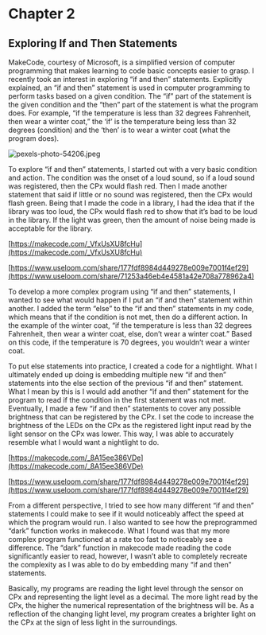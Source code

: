 # Chapter 2

## Exploring If and Then Statements

MakeCode, courtesy of Microsoft, is a simplified version of computer programming that makes learning to code basic concepts easier to grasp. I recently took an interest in exploring “if and then” statements. Explicitly explained, an “if and then” statement is used in computer programming to perform tasks based on a given condition. The “if” part of the statement is the given condition and the “then” part of the statement is what the program does. For example, “if the temperature is less than 32 degrees Fahrenheit, then wear a winter coat,” the ‘if’ is the temperature being less than 32 degrees (condition) and the ‘then’ is to wear a winter coat (what the program does).

![pexels-photo-54206.jpeg](https://josiahkrul.files.wordpress.com/2018/03/pexels-photo-54206.jpeg?w=1100)

To explore “if and then” statements, I started out with a very basic condition and action. The condition was the onset of a loud sound, so if a loud sound was registered, then the CPx would flash red. Then I made another statement that said if little or no sound was registered, then the CPx would flash green. Being that I made the code in a library, I had the idea that if the library was too loud, the CPx would flash red to show that it’s bad to be loud in the library. If the light was green, then the amount of noise being made is acceptable for the library.

[https://makecode.com/_VfxUsXU8fcHu](https://makecode.com/_VfxUsXU8fcHu)

[https://www.useloom.com/share/177fdf8984d449278e009e7001f4ef29](https://www.useloom.com/share/71253a46eb4e4581a42e708a778962a4)

To develop a more complex program using “if and then” statements, I wanted to see what would happen if I put an “if and then” statement within another. I added the term “else” to the “if and then” statements in my code, which means that if the condition is not met, then do a different action. In the example of the winter coat, “if the temperature is less than 32 degrees Fahrenheit, then wear a winter coat, else, don’t wear a winter coat.” Based on this code, if the temperature is 70 degrees, you wouldn’t wear a winter coat.

To put else statements into practice, I created a code for a nightlight. What I ultimately ended up doing is embedding multiple new “if and then” statements into the else section of the previous “if and then” statement. What I mean by this is I would add another “if and then” statement for the program to read if the condition in the first statement was not met. Eventually, I made a few “if and then” statements to cover any possible brightness that can be registered by the CPx. I set the code to increase the brightness of the LEDs on the CPx as the registered light input read by the light sensor on the CPx was lower. This way, I was able to accurately resemble what I would want a nightlight to do.

[https://makecode.com/_8A15ee386VDe](https://makecode.com/_8A15ee386VDe)

[https://www.useloom.com/share/177fdf8984d449278e009e7001f4ef29](https://www.useloom.com/share/177fdf8984d449278e009e7001f4ef29)

From a different perspective, I tried to see how many different “if and then” statements I could make to see if it would noticeably affect the speed at which the program would run. I also wanted to see how the preprogrammed “dark” function works in makecode. What I found was that my more complex program functioned at a rate too fast to noticeably see a difference. The “dark” function in makecode made reading the code significantly easier to read, however, I wasn’t able to completely recreate the complexity as I was able to do by embedding many “if and then” statements.

Basically, my programs are reading the light level through the sensor on CPx and representing the light level as a decimal. The more light read by the CPx, the higher the numerical representation of the brightness will be. As a reflection of the changing light level, my program creates a brighter light on the CPx at the sign of less light in the surroundings.
